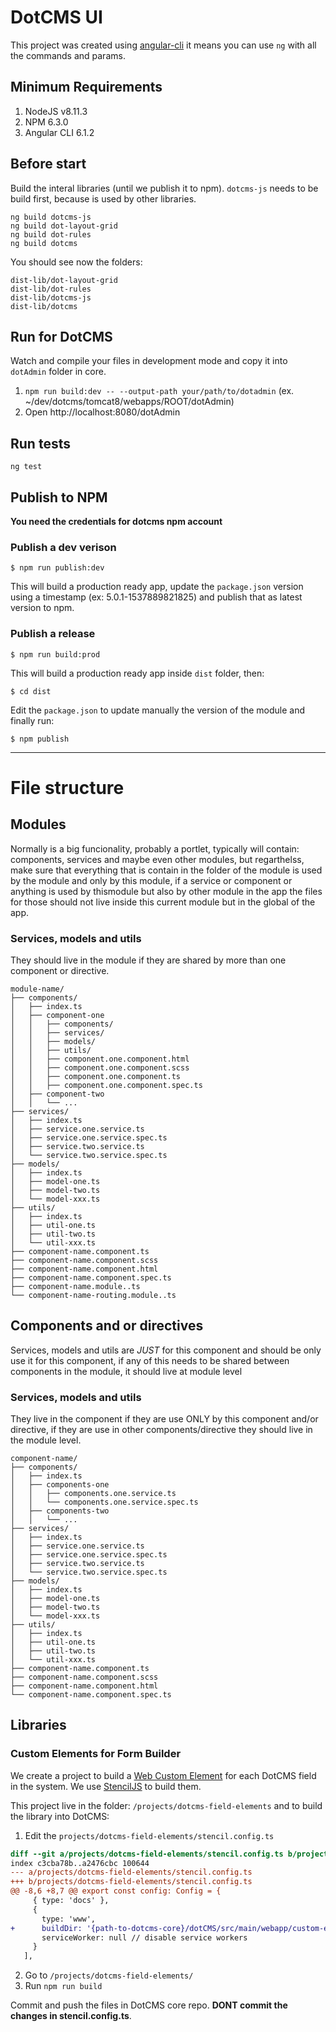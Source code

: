 # DotCMS UI
This project was created using [angular-cli](https://cli.angular.io/) it means you can use `ng` with all the commands and params.

## Minimum Requirements
1. NodeJS v8.11.3
2. NPM 6.3.0
3. Angular CLI 6.1.2

## Before start
Build the interal libraries (until we publish it to npm). `dotcms-js` needs to be build first, because is used by other libraries.

```
ng build dotcms-js
ng build dot-layout-grid
ng build dot-rules
ng build dotcms
```

You should see now the folders:

```
dist-lib/dot-layout-grid
dist-lib/dot-rules
dist-lib/dotcms-js
dist-lib/dotcms
```

## Run for DotCMS
Watch and compile your files in development mode and copy it into ```dotAdmin``` folder in core.

1. ```npm run build:dev -- --output-path your/path/to/dotadmin``` (ex. ~/dev/dotcms/tomcat8/webapps/ROOT/dotAdmin)
2. Open http://localhost:8080/dotAdmin

## Run tests
`ng test`

## Publish to NPM
**You need the credentials for dotcms npm account**

### Publish a dev verison

```
$ npm run publish:dev
```

This will build a production ready app, update the ```package.json``` version using a timestamp (ex: 5.0.1-1537889821825) and publish that as latest version to npm.

### Publish a release
```
$ npm run build:prod
```

This will build a production ready app inside `dist` folder, then:

```
$ cd dist
```

Edit the `package.json` to update manually the version of the module and finally run:

```
$ npm publish
```
------------------------

# File structure

## Modules
Normally is a big funcionality, probably a portlet, typically will contain: components, services and maybe even other modules, but regarthelss, make sure that everything that is contain in the folder of the module is used by the module and only by this module, if a service or component or anything is used by thismodule but also by other module in the app the files for those should not live inside this current module but in the global of the app.

### Services, models and utils
They should live in the module if they are shared by more than one component or directive.

```
module-name/
├── components/
│   ├── index.ts
│   ├── component-one
│   │   ├── components/
│   │   ├── services/
│   │   ├── models/
│   │   ├── utils/
│   │   ├── component.one.component.html
│   │   ├── component.one.component.scss
│   │   ├── component.one.component.ts
│   │   ├── component.one.component.spec.ts
│   ├── component-two
│   │   └── ...
├── services/
│   ├── index.ts
│   ├── service.one.service.ts
│   ├── service.one.service.spec.ts
│   ├── service.two.service.ts
│   └── service.two.service.spec.ts
├── models/
│   ├── index.ts
│   ├── model-one.ts
│   ├── model-two.ts
│   └── model-xxx.ts
├── utils/
│   ├── index.ts
│   ├── util-one.ts
│   ├── util-two.ts
│   └── util-xxx.ts
├── component-name.component.ts
├── component-name.component.scss
├── component-name.component.html
├── component-name.component.spec.ts
├── component-name.module..ts
└── component-name-routing.module..ts
```


## Components and or directives
Services, models and utils are *JUST* for this component and should be only use it for this component, if any of this needs to be shared between components in the module, it should live at module level

### Services, models and utils
They live in the component if they are use ONLY by this component and/or directive, if they are use in other components/directive they should live in the module level.

```
component-name/
├── components/
│   ├── index.ts
│   ├── components-one
│   │   ├── components.one.service.ts
│   │   └── components.one.service.spec.ts
│   ├── components-two
│   │   └── ...
├── services/
│   ├── index.ts
│   ├── service.one.service.ts
│   ├── service.one.service.spec.ts
│   ├── service.two.service.ts
│   └── service.two.service.spec.ts
├── models/
│   ├── index.ts
│   ├── model-one.ts
│   ├── model-two.ts
│   └── model-xxx.ts
├── utils/
│   ├── index.ts
│   ├── util-one.ts
│   ├── util-two.ts
│   └── util-xxx.ts
├── component-name.component.ts
├── component-name.component.scss
├── component-name.component.html
└── component-name.component.spec.ts
```

## Libraries

### Custom Elements for Form Builder
We create a project to build a [Web Custom Element](https://developer.mozilla.org/en-US/docs/Web/Web_Components) for each DotCMS field in the system. We use [StencilJS](https://stenciljs.com/) to build them.

This project live in the folder: `/projects/dotcms-field-elements` and to build the library into DotCMS:

1. Edit the `projects/dotcms-field-elements/stencil.config.ts`

```diff
diff --git a/projects/dotcms-field-elements/stencil.config.ts b/projects/dotcms-field-elements/stencil.config.ts
index c3cba78b..a2476cbc 100644
--- a/projects/dotcms-field-elements/stencil.config.ts
+++ b/projects/dotcms-field-elements/stencil.config.ts
@@ -8,6 +8,7 @@ export const config: Config = {
     { type: 'docs' },
     {
       type: 'www',
+      buildDir: '{path-to-dotcms-core}/dotCMS/src/main/webapp/custom-elements',
       serviceWorker: null // disable service workers
     }
   ],

```

2. Go to `/projects/dotcms-field-elements/`
3. Run `npm run build`

Commit and push the files in DotCMS core repo. **DONT commit the changes in stencil.config.ts**.
